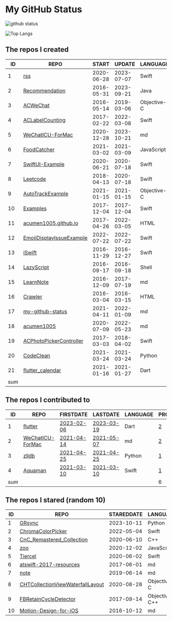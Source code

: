# My GitHub Status

<img src="https://github-readme-stats-1.yihong0618.vercel.app/api?username=acumen1005&show_icons=true&&&hide_title=true&count_private=true" alt="github status" />

![Top Langs](https://github-readme-stats-1.yihong0618.vercel.app/api/top-langs/?username=acumen1005&layout=compact)

<!--START_SECTION:my_github-->
## The repos I created
| ID  |                                        REPO                                        |   START    |   UPDATE   |  LANGUAGE   | STARS |
|-----|------------------------------------------------------------------------------------|------------|------------|-------------|-------|
|   1 | [rss](https://github.com/acumen1005/rss)                                           | 2020-06-28 | 2023-07-07 | Swift       |    45 |
|   2 | [Recommendation](https://github.com/acumen1005/Recommendation)                     | 2016-05-31 | 2023-09-21 | Java        |    27 |
|   3 | [ACWeChat](https://github.com/acumen1005/ACWeChat)                                 | 2016-05-14 | 2019-03-06 | Objective-C |    14 |
|   4 | [ACLabelCounting](https://github.com/acumen1005/ACLabelCounting)                   | 2017-02-22 | 2022-03-08 | Swift       |    12 |
|   5 | [WeChatICU-ForMac](https://github.com/acumen1005/WeChatICU-ForMac)                 | 2020-12-28 | 2023-10-21 | md          |     7 |
|   6 | [FoodCatcher](https://github.com/acumen1005/FoodCatcher)                           | 2021-03-02 | 2021-03-09 | JavaScript  |     1 |
|   7 | [SwiftUI-Example](https://github.com/acumen1005/SwiftUI-Example)                   | 2020-06-21 | 2020-07-18 | Swift       |     1 |
|   8 | [Leetcode](https://github.com/acumen1005/Leetcode)                                 | 2018-04-13 | 2020-07-18 | Swift       |     1 |
|   9 | [AutoTrackExample](https://github.com/acumen1005/AutoTrackExample)                 | 2021-01-15 | 2021-01-15 | Objective-C |     0 |
|  10 | [Examples](https://github.com/acumen1005/Examples)                                 | 2017-12-04 | 2017-12-04 | Swift       |     0 |
|  11 | [acumen1005.github.io](https://github.com/acumen1005/acumen1005.github.io)         | 2017-04-26 | 2022-03-05 | HTML        |     0 |
|  12 | [EmojiDisplayIssueExample](https://github.com/acumen1005/EmojiDisplayIssueExample) | 2022-07-22 | 2022-07-22 | Swift       |     0 |
|  13 | [iSwift](https://github.com/acumen1005/iSwift)                                     | 2016-11-29 | 2016-12-27 | Swift       |     0 |
|  14 | [LazyScript](https://github.com/acumen1005/LazyScript)                             | 2016-09-17 | 2016-09-18 | Shell       |     0 |
|  15 | [LearnNote](https://github.com/acumen1005/LearnNote)                               | 2016-12-09 | 2017-07-19 | md          |     0 |
|  16 | [Crawler](https://github.com/acumen1005/Crawler)                                   | 2016-03-04 | 2016-03-15 | HTML        |     0 |
|  17 | [my-github-status](https://github.com/acumen1005/my-github-status)                 | 2021-04-11 | 2022-01-09 | md          |     0 |
|  18 | [acumen1005](https://github.com/acumen1005/acumen1005)                             | 2020-07-09 | 2022-05-23 | md          |     0 |
|  19 | [ACPhotoPickerController](https://github.com/acumen1005/ACPhotoPickerController)   | 2017-03-03 | 2018-04-02 | Swift       |     0 |
|  20 | [CodeClean](https://github.com/acumen1005/CodeClean)                               | 2021-03-24 | 2021-03-24 | Python      |     0 |
|  21 | [flutter_calendar](https://github.com/acumen1005/flutter_calendar)                 | 2021-01-16 | 2021-01-27 | Dart        |     0 |
| sum |                                                                                    |            |            |             |   108 |

## The repos I contributed to
| ID  |                               REPO                                |                              FIRSTDATE                              |                              LASTDATE                               | LANGUAGE |                                        PRCOUNT                                         |
|-----|-------------------------------------------------------------------|---------------------------------------------------------------------|---------------------------------------------------------------------|----------|----------------------------------------------------------------------------------------|
|   1 | [flutter](https://github.com/flutter/flutter)                     | [2023-02-06](https://github.com/flutter/flutter/pull/120081)        | [2023-03-19](https://github.com/flutter/flutter/pull/122973)        | Dart     | [2](https://github.com/flutter/flutter/pulls?q=is%3Apr+author%3Aacumen1005)            |
|   2 | [WeChatICU-ForMac](https://github.com/MustangYM/WeChatICU-ForMac) | [2021-04-14](https://github.com/MustangYM/WeChatICU-ForMac/pull/32) | [2021-05-07](https://github.com/MustangYM/WeChatICU-ForMac/pull/35) | md       | [2](https://github.com/MustangYM/WeChatICU-ForMac/pulls?q=is%3Apr+author%3Aacumen1005) |
|   3 | [zlldb](https://github.com/everettjf/zlldb)                       | [2021-04-25](https://github.com/everettjf/zlldb/pull/3)             | [2021-04-25](https://github.com/everettjf/zlldb/pull/3)             | Python   | [1](https://github.com/everettjf/zlldb/pulls?q=is%3Apr+author%3Aacumen1005)            |
|   4 | [Aquaman](https://github.com/bawn/Aquaman)                        | [2021-03-10](https://github.com/bawn/Aquaman/pull/7)                | [2021-03-10](https://github.com/bawn/Aquaman/pull/7)                | Swift    | [1](https://github.com/bawn/Aquaman/pulls?q=is%3Apr+author%3Aacumen1005)               |
| sum |                                                                   |                                                                     |                                                                     |          |                                                                                      6 |

## The repos I stared (random 10)
| ID |                                               REPO                                                | STAREDDATE |   LANGUAGE    | LATESTUPDATE |
|----|---------------------------------------------------------------------------------------------------|------------|---------------|--------------|
|  1 | [GRsync](https://github.com/clyang/GRsync)                                                        | 2023-10-11 | Python        | 2023-11-12   |
|  2 | [ChromaColorPicker](https://github.com/joncardasis/ChromaColorPicker)                             | 2022-05-04 | Swift         | 2023-11-15   |
|  3 | [CnC_Remastered_Collection](https://github.com/electronicarts/CnC_Remastered_Collection)          | 2020-06-10 | C++           | 2023-11-19   |
|  4 | [zoo](https://github.com/zoo-js/zoo)                                                              | 2020-12-02 | JavaScript    | 2023-11-07   |
|  5 | [Tiercel](https://github.com/Danie1s/Tiercel)                                                     | 2020-06-02 | Swift         | 2023-11-18   |
|  6 | [atswift-2017-resources](https://github.com/atConf/atswift-2017-resources)                        | 2017-06-01 | md            | 2023-08-26   |
|  7 | [note](https://github.com/SHERRYWANNA/note)                                                       | 2019-06-14 | md            | 2019-06-14   |
|  8 | [CHTCollectionViewWaterfallLayout](https://github.com/chiahsien/CHTCollectionViewWaterfallLayout) | 2020-08-28 | Objective-C   | 2023-11-18   |
|  9 | [FBRetainCycleDetector](https://github.com/facebook/FBRetainCycleDetector)                        | 2017-09-14 | Objective-C++ | 2023-11-15   |
| 10 | [Motion-Design-for-iOS](https://github.com/Cloudox/Motion-Design-for-iOS)                         | 2016-10-12 | md            | 2023-10-31   |

<!--END_SECTION:my_github-->